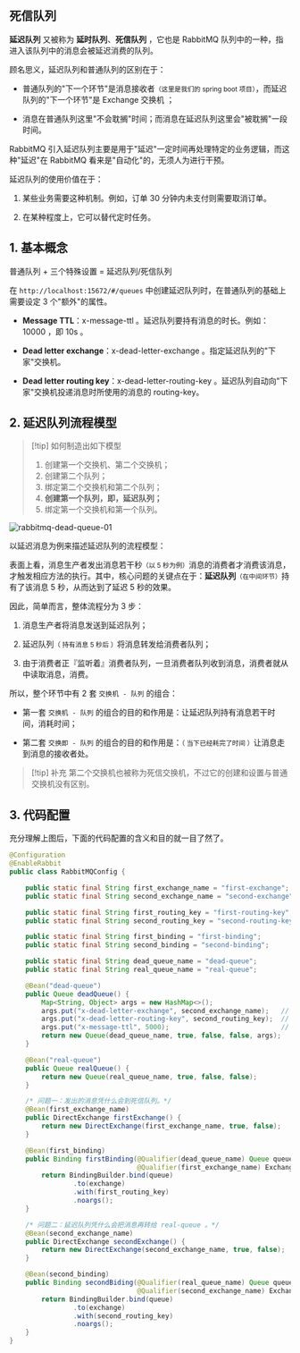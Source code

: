 ## 死信队列

**延迟队列** 又被称为 **延时队列**、**死信队列** ，它也是 RabbitMQ 队列中的一种，指进入该队列中的消息会被延迟消费的队列。

顾名思义，延迟队列和普通队列的区别在于：

- 普通队列的"下一个环节"是消息接收者<small>（这里是我们的 spring boot 项目）</small>，而延迟队列的"下一个环节"是 Exchange 交换机 ；

- 消息在普通队列这里"不会耽搁"时间；而消息在延迟队列这里会"被耽搁"一段时间。

RabbitMQ 引入延迟队列主要是用于"延迟"一定时间再处理特定的业务逻辑，而这种"延迟"在 RabbitMQ 看来是"自动化"的，无须人为进行干预。

延迟队列的使用价值在于：

1. 某些业务需要这种机制。例如，订单 30 分钟内未支付则需要取消订单。

2. 在某种程度上，它可以替代定时任务。

## 1. 基本概念

普通队列 + 三个特殊设置 = 延迟队列/死信队列

在 `http://localhost:15672/#/queues` 中创建延迟队列时，在普通队列的基础上需要设定 3 个"额外"的属性。

- **Message TTL**：x-message-ttl 。延迟队列要持有消息的时长。例如：10000 ，即 10s 。

- **Dead letter exchange**：x-dead-letter-exchange 。指定延迟队列的"下家"交换机。

- **Dead letter routing key**：x-dead-letter-routing-key 。延迟队列自动向"下家"交换机投递消息时所使用的消息的 routing-key。



## 2. 延迟队列流程模型

> [!tip] 如何制造出如下模型
> 
> 1. 创建第一个交换机、第二个交换机；
> 2. 创建第二个队列；
> 3. 绑定第二个交换机和第二个队列；
> 4. **创建第一个队列，即，延迟队列；**
> 5. 绑定第一个交换机和第一个队列。

![rabbitmq-dead-queue-01](https://woniumd.oss-cn-hangzhou.aliyuncs.com/java/hemiao/20220627173853.png)

以延迟消息为例来描述延迟队列的流程模型：

表面上看，消息生产者发出消息若干秒<small>（以 5 秒为例）</small>消息的消费者才消费该消息，才触发相应方法的执行。其中，核心问题的关键点在于：**延迟队列**<small>（在中间环节）</small>持有了该消息 5 秒，从而达到了延迟 5 秒的效果。

因此，简单而言，整体流程分为 3 步：

1. 消息生产者将消息发送到延迟队列；

2. 延迟队列<small>（ 持有消息 5 秒后 ）</small>将消息转发给消费者队列；

3. 由于消费者正『监听着』消费者队列，一旦消费者队列收到消息，消费者就从中读取消息，消费。

所以，整个环节中有 2 套 `交换机 - 队列` 的组合：

- 第一套 `交换机 - 队列` 的组合的目的和作用是：让延迟队列持有消息若干时间，消耗时间；

- 第二套 `交换即 - 队列` 的组合的目的和作用是：<small>（ 当下已经耗完了时间 ）</small>让消息走到消息的接收者处。

> [!tip] 补充
> 第二个交换机也被称为死信交换机，不过它的创建和设置与普通交换机没有区别。

## 3. 代码配置

充分理解上图后，下面的代码配置的含义和目的就一目了然了。

```java
@Configuration
@EnableRabbit
public class RabbitMQConfig {

    public static final String first_exchange_name = "first-exchange";
    public static final String second_exchange_name = "second-exchange";

    public static final String first_routing_key = "first-routing-key";
    public static final String second_routing_key = "second-routing-key";

    public static final String first_binding = "first-binding";
    public static final String second_binding = "second-binding";

    public static final String dead_queue_name = "dead-queue";
    public static final String real_queue_name = "real-queue";

    @Bean("dead-queue")
    public Queue deadQueue() {
        Map<String, Object> args = new HashMap<>();
        args.put("x-dead-letter-exchange", second_exchange_name);   // 指定时期后消息投递给哪个交换器。
        args.put("x-dead-letter-routing-key", second_routing_key);  // 指定到期后投递消息时以哪个路由键进行投递。
        args.put("x-message-ttl", 5000);                            // 指定到期时间。5 秒
        return new Queue(dead_queue_name, true, false, false, args);
    }

    @Bean("real-queue")
    public Queue realQueue() {
        return new Queue(real_queue_name, true, false, false);
    }

    /* 问题一：发出的消息凭什么会到死信队列。*/
    @Bean(first_exchange_name)
    public DirectExchange firstExchange() {
        return new DirectExchange(first_exchange_name, true, false);
    }

    @Bean(first_binding)
    public Binding firstBinding(@Qualifier(dead_queue_name) Queue queue,
                                @Qualifier(first_exchange_name) Exchange exchange) {
        return BindingBuilder.bind(queue)
                .to(exchange)
                .with(first_routing_key)
                .noargs();
    }

    /* 问题二：延迟队列凭什么会把消息再转给 real-queue 。*/
    @Bean(second_exchange_name)
    public DirectExchange secondExchange() {
        return new DirectExchange(second_exchange_name, true, false);
    }

    @Bean(second_binding)
    public Binding secondBiding(@Qualifier(real_queue_name) Queue queue,
                                @Qualifier(second_exchange_name) Exchange exchange) {
        return BindingBuilder.bind(queue)
                .to(exchange)
                .with(second_routing_key)
                .noargs();
    }
}
```
